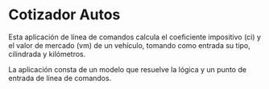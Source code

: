 Cotizador Autos
========

Esta aplicación de línea de comandos calcula el coeficiente impositivo (ci) y el valor de mercado (vm) de un vehículo, tomando como entrada su tipo, cilindrada y kilómetros.

La aplicación consta de un modelo que resuelve la lógica y un punto de entrada de línea de comandos.